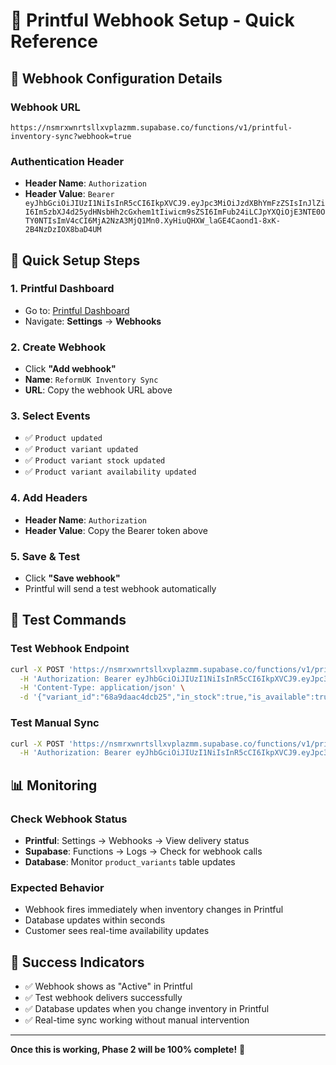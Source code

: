 # 📡 Printful Webhook Setup - Quick Reference

## 🎯 **Webhook Configuration Details**

### **Webhook URL**
```
https://nsmrxwnrtsllxvplazmm.supabase.co/functions/v1/printful-inventory-sync?webhook=true
```

### **Authentication Header**
- **Header Name**: `Authorization`
- **Header Value**: `Bearer eyJhbGciOiJIUzI1NiIsInR5cCI6IkpXVCJ9.eyJpc3MiOiJzdXBhYmFzZSIsInJlZiI6Im5zbXJ4d25ydHNsbHh2cGxhem1tIiwicm9sZSI6ImFub24iLCJpYXQiOjE3NTE0OTY0NTIsImV4cCI6MjA2NzA3MjQ1Mn0.XyHiuQHXW_laGE4Caond1-8xK-2B4NzDzIOX8baD4UM`

## 🚀 **Quick Setup Steps**

### **1. Printful Dashboard**
- Go to: [Printful Dashboard](https://www.printful.com/dashboard)
- Navigate: **Settings** → **Webhooks**

### **2. Create Webhook**
- Click **"Add webhook"**
- **Name**: `ReformUK Inventory Sync`
- **URL**: Copy the webhook URL above

### **3. Select Events**
- ✅ `Product updated`
- ✅ `Product variant updated`
- ✅ `Product variant stock updated`
- ✅ `Product variant availability updated`

### **4. Add Headers**
- **Header Name**: `Authorization`
- **Header Value**: Copy the Bearer token above

### **5. Save & Test**
- Click **"Save webhook"**
- Printful will send a test webhook automatically

## 🧪 **Test Commands**

### **Test Webhook Endpoint**
```bash
curl -X POST 'https://nsmrxwnrtsllxvplazmm.supabase.co/functions/v1/printful-inventory-sync?webhook=true' \
  -H 'Authorization: Bearer eyJhbGciOiJIUzI1NiIsInR5cCI6IkpXVCJ9.eyJpc3MiOiJzdXBhYmFzZSIsInJlZiI6Im5zbXJ4d25ydHNsbHh2cGxhem1tIiwicm9sZSI6ImFub24iLCJpYXQiOjE3NTE0OTY0NTIsImV4cCI6MjA2NzA3MjQ1Mn0.XyHiuQHXW_laGE4Caond1-8xK-2B4NzDzIOX8baD4UM' \
  -H 'Content-Type: application/json' \
  -d '{"variant_id":"68a9daac4dcb25","in_stock":true,"is_available":true}'
```

### **Test Manual Sync**
```bash
curl -X POST 'https://nsmrxwnrtsllxvplazmm.supabase.co/functions/v1/printful-inventory-sync' \
  -H 'Authorization: Bearer eyJhbGciOiJIUzI1NiIsInR5cCI6IkpXVCJ9.eyJpc3MiOiJzdXBhYmFzZSIsInJlZiI6Im5zbXJ4d25ydHNsbHh2cGxhem1tIiwicm9sZSI6ImFub24iLCJpYXQiOjE3NTE0OTY0NTIsImV4cCI6MjA2NzA3MjQ1Mn0.XyHiuQHXW_laGE4Caond1-8xK-2B4NzDzIOX8baD4UM'
```

## 📊 **Monitoring**

### **Check Webhook Status**
- **Printful**: Settings → Webhooks → View delivery status
- **Supabase**: Functions → Logs → Check for webhook calls
- **Database**: Monitor `product_variants` table updates

### **Expected Behavior**
- Webhook fires immediately when inventory changes in Printful
- Database updates within seconds
- Customer sees real-time availability updates

## 🎉 **Success Indicators**

- ✅ Webhook shows as "Active" in Printful
- ✅ Test webhook delivers successfully
- ✅ Database updates when you change inventory in Printful
- ✅ Real-time sync working without manual intervention

---

**Once this is working, Phase 2 will be 100% complete!** 🚀
